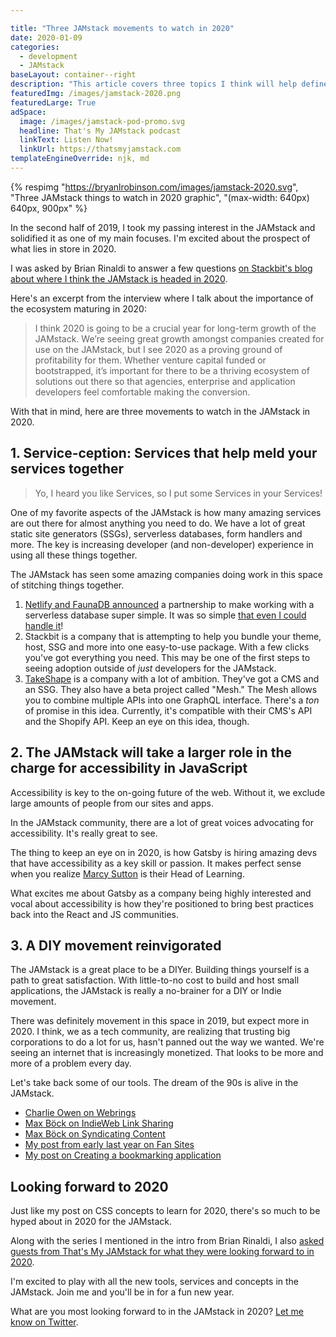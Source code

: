 ```yaml
---

title: "Three JAMstack movements to watch in 2020"
date: 2020-01-09
categories:
  - development
  - JAMstack
baseLayout: container--right
description: "This article covers three topics I think will help define the JAMstack in 2020."
featuredImg: /images/jamstack-2020.png
featuredLarge: True
adSpace: 
  image: /images/jamstack-pod-promo.svg
  headline: That's My JAMstack podcast
  linkText: Listen Now!
  linkUrl: https://thatsmyjamstack.com
templateEngineOverride: njk, md
---
```



{% respimg
    "https://bryanlrobinson.com/images/jamstack-2020.svg",
    "Three JAMstack things to watch in 2020 graphic",
    "(max-width: 640px) 640px, 900px"
%}


In the second half of 2019, I took my passing interest in the JAMstack and solidified it as one of my main focuses. I'm excited about the prospect of what lies in store in 2020.

I was asked by Brian Rinaldi to answer a few questions [on Stackbit's blog about where I think the JAMstack is headed in 2020](https://www.stackbit.com/blog/jamstack-2020-bryan-robinson/).

Here's an excerpt from the interview where I talk about the importance of the ecosystem maturing in 2020:

> I think 2020 is going to be a crucial year for long-term growth of the JAMstack. We’re seeing great growth amongst companies created for use on the JAMstack, but I see 2020 as a proving ground of profitability for them. Whether venture capital funded or bootstrapped, it’s important for there to be a thriving ecosystem of solutions out there so that agencies, enterprise and application developers feel comfortable making the conversion.

With that in mind, here are three movements to watch in the JAMstack in 2020.

## 1\. Service-ception: Services that help meld your services together

> Yo, I heard you like Services, so I put some Services in your Services!

One of my favorite aspects of the JAMstack is how many amazing services are out there for almost anything you need to do. We have a lot of great static site generators (SSGs), serverless databases, form handlers and more. The key is increasing developer (and non-developer) experience in using all these things together.

The JAMstack has seen some amazing companies doing work in this space of stitching things together.

1. [Netlify and FaunaDB announced](https://www.netlify.com/blog/2019/09/10/announcing-the-faunadb-add-on-for-netlify/) a partnership to make working with a serverless database super simple. It was so simple [that even I could handle it](https://www.smashingmagazine.com/2019/10/bookmarking-application-faunadb-netlify-11ty/)!
2. Stackbit is a company that is attempting to help you bundle your theme, host, SSG and more into one easy-to-use package. With a few clicks you've got everything you need. This may be one of the first steps to seeing adoption outside of _just_ developers for the JAMstack.
3. [TakeShape](https://www.takeshape.io/) is a company with a lot of ambition. They've got a CMS and an SSG. They also have a beta project called "Mesh." The Mesh allows you to combine multiple APIs into one GraphQL interface. There's a _ton_ of promise in this idea. Currently, it's compatible with their CMS's API and the Shopify API. Keep an eye on this idea, though.

## 2\. The JAMstack will take a larger role in the charge for accessibility in JavaScript

Accessibility is key to the on-going future of the web. Without it, we exclude large amounts of people from our sites and apps.

In the JAMstack community, there are a lot of great voices advocating for accessibility. It's really great to see.

The thing to keep an eye on in 2020, is how Gatsby is hiring amazing devs that have accessibility as a key skill or passion. It makes perfect sense when you realize [Marcy Sutton](https://marcysutton.com/) is their Head of Learning.

What excites me about Gatsby as a company being highly interested and vocal about accessibility is how they're positioned to bring best practices back into the React and JS communities.

## 3\. A DIY movement reinvigorated

The JAMstack is a great place to be a DIYer. Building things yourself is a path to great satisfaction. With little-to-no cost to build and host small applications, the JAMstack is really a no-brainer for a DIY or Indie movement.

There was definitely movement in this space in 2019, but expect more in 2020\. I think, we as a tech community, are realizing that trusting big corporations to do a lot for us, hasn't panned out the way we wanted. We're seeing an internet that is increasingly monetized. That looks to be more and more of a problem every day.

Let's take back some of our tools. The dream of the 90s is alive in the JAMstack.

* [Charlie Owen on Webrings](https://www.sonniesedge.net/posts/webrings/)
* [Max Böck on IndieWeb Link Sharing](https://mxb.dev/blog/indieweb-link-sharing/)
* [Max Böck on Syndicating Content](https://mxb.dev/blog/syndicating-content-to-twitter-with-netlify-functions/)
* [My post from early last year on Fan Sites](https://bryanlrobinson.com/blog/bring-fansites-back-to-the-web/)
* [My post on Creating a bookmarking application](https://www.smashingmagazine.com/2019/10/bookmarking-application-faunadb-netlify-11ty/)

## Looking forward to 2020

Just like my post on CSS concepts to learn for 2020, there's so much to be hyped about in 2020 for the JAMstack.

Along with the series I mentioned in the intro from Brian Rinaldi, I also [asked guests from That's My JAMstack for what they were looking forward to in 2020](https://thatsmyjamstack.com/posts/2020-jamstack-year-in-preview/).

I'm excited to play with all the new tools, services and concepts in the JAMstack. Join me and you'll be in for a fun new year.

What are you most looking forward to in the JAMstack in 2020? [Let me know on Twitter](https://twitter.com/intent/tweet?text=I'm%20looking%20forward%20to%20...&url=https://bryanlrobinson.com/blog/three-JAMstack-concepts-to-watch-in-2020/&via=brob).